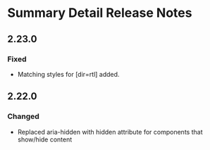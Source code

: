 <!-- Release notes authoring guidelines: http://keepachangelog.com/ -->

# Summary Detail Release Notes

<!-- ## [Unreleased] -->
## 2.23.0
### Fixed

- Matching styles for [dir=rtl] added.
## 2.22.0
### Changed
- Replaced aria-hidden with hidden attribute for components that show/hide content

<!-- ## [VERSION] -->
